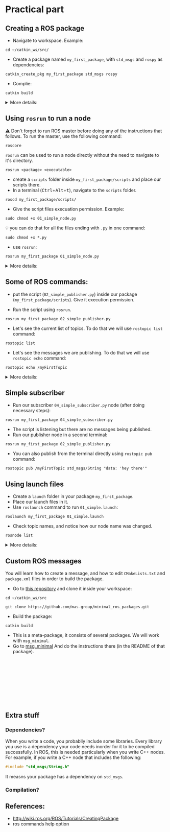 # Practical part

## Creating a ROS package

- Navigate to workspace. Example:

```
cd ~/catkin_ws/src/
``` 
- Create a package named ```my_first_package```, with ```std_msgs``` and ```rospy``` as dependencies:
```
catkin_create_pkg my_first_package std_msgs rospy 
```
- Complie:
```
catkin build
```

<details><summary>More details:</summary>

<br/>

In order to let ROS commands find your scripts, launch files, source files, etc.., you have to create a package and put it inside the ```src``` folder of your workspace (ex. ```catkin_ws/src```).

A package is nothing more than a folder with at least these two files:
    
    - package.xml
    - CMakeLists.txt

Normally, a package also includes Python scripts, C++ source files, launch files (we will see later), message definition files, service definition files, ...etc. It 
is common for a ROS package to have the structure shown below:

```
package/
├── CMakeLists.txt
├── include/
├── msg/
├── package.xml
├── scripts/
├── src/
└── srv/
```
 ### How?
- Navigate to the ```src``` folder of your ROS workspace.
```
cd ~/catkin_ws/src/
```

This command assumes the workspace is located in the home directory and named as ```catkin_ws```. The ROS installation script which you used for installing ROS, lets you choose a name for this workspace. If you don't have a workspace for some reason, see the [installation page](https://github.com/mas-group/foundations_course/tree/master/content/ros/ROS%20Installation).

- Use the ```catkin_create_pkg``` command to create the package for you. This 
commad has the following syntax:

```
catkin_create_pkg <package_name> [depend1] [depend2] [depend3]
```
Where ```depend1, depend2, depend3```  are [dependencies](#dependencies) you might use in your package.  



Creat a package named as ```my_first_package``` with ```rospy``` and ```std_msgs``` as dependencies:
```
catkin_create_pkg my_first_package std_msgs rospy 
```
- [Compile](#compilation) using ```catkin build``` command:
```
catkin build
```
You're done!  
You can now navigate to this package direclty using ```roscd```:

- One more thing:

ROS uses the ```ROS_PACKAGE_PATH``` environment variable when it looks up for packages and nodes. Try to see where it points at:

```
echo $ROS_PACKAGE_PATH
```

</details>




## Using ```rosrun``` to run a node
:warning: Don't forget to run ROS master before doing any of the instructions that follows. To run the master, use the following command:

```
roscore
```

```rosrun``` can be used to run a node directly without the need to navigate to it's directory. 

```
rosrun <package> <executable> 
```
- create a ```scripts``` folder inside ```my_first_package/scripts``` and place our scripts there.
- In a terminal (<kbd>Ctrl</kbd>+<kbd>Alt</kbd>+<kbd>t</kbd>), navigate to the ```scripts``` folder.
```
roscd my_first_package/scripts/
```

- Give the script files execuation permission. Example:
```
sudo chmod +x 01_simple_node.py
```
:bulb: you can do that for all the files ending with ```.py``` in one command:
```
sudo chmod +x *.py
```
- use ```rosrun```:
```
rosrun my_first_package 01_simple_node.py
```


<details><summary>More details:</summary>

<br/>

- ```rosrun``` searches withing the directory tree of the given package. The scripts doesn't even have to be located in ```scripts``` folder. It's only common between ROS users to place Python scripts inside the ```scripts``` folder.
  
- :warning:  ```rosrun``` will not find your Python scripts if you don't change their access permession to executable.

- ```rosrun``` takes options and more arguments that will be covered later.

### How does ```rosrun``` find my files?
It searches the directories listed in the ```ROS_PACKAGE_PATH``` environment variable. Try to see to where it points at:

```
echo $ROS_PACKAGE_PATH
```

### ```rosnode``` command:
- List all the running nodes:
```
rosnode list
```
- Get more info. about a certain node:
```
rosnode info <node name>
```
- Others:
```
rosnode kill <node name>
rosnode ping <node name>
```
...etc
</details>


## Some of ROS commands:
- put the script (```02_simple_publisher.py```) inside our package (```my_first_package/scripts```). Give it execution permission.

- Run the script using ```rosrun```.
```
rosrun my_first_package 02_simple_publisher.py
```

- Let's see the current list of topics.  To do that we will use ```rostopic list``` command:
```
rostopic list
```
- Let's see the messages we are publishing. To do that we will use ```rostopic echo``` command:

```
rostopic echo /myFirstTopic
```

<details><summary>More details:</summary>

- Get field type of a topic:
```
rostopic type <topic name>
```
- Get information about ROS a topic:
```
rostopic info <topic name>
```
- Display publishing rate of topic:
```
rostopic hz <topic name>
```
<br/>
</details>


## Simple subscriber

- Run our subscriber ```04_simple_subscriber.py``` node (after doing necessary steps):
  
```
rosrun my_first_package 04_simple_subscriber.py
```
- The script is listening but there are no messages being published.
- Run our publisher node in a second terminal:
```
rosrun my_first_package 02_simple_publisher.py
```
- You can also publish from the terminal directly using ```rostopic pub``` command:
```
rostopic pub /myFirstTopic std_msgs/String "data: 'hey there'"
```



## Using launch files

- Create a ```launch``` folder in your package ```my_first_package```.
- Place our launch files in it.
- Use ```roslaunch``` command to run ```01_simple.launch```:

```
roslaunch my_first_package 01_simple.launch
```

- Check topic names, and notice how our node name was changed.
```
rosnode list
```
<details><summary>More details:</summary>

- Launch files don't necessarily have to be placed in a ```launch``` folder, they just have to be placed anywhere inside the package. ```roslaunch``` command will find them.

- When you run a launch file, it also brings up the master, so you don't have to run ```roscore``` command
<br/>
</details>



## Custom ROS messages

You will learn how to create a message, and how to edit ```CMakeLists.txt``` and ```package.xml``` files in order to build the package.

- Go to [this repository](https://github.com/mas-group/minimal_ros_packages) and clone it inside your workspace:
  
```
cd ~/catkin_ws/src
```
```
git clone https://github.com/mas-group/minimal_ros_packages.git
```
- Build the package:
```
catkin build
```

- This is a meta-package, it consists of several packages. We will work with ```msg_minimal```.
- Go to [msg_minimal](https://github.com/mas-group/minimal_ros_packages/tree/master/msg_minimal) And do the instructions there (in the README of that package).

<br/>
<br/>
<br/>
<br/>
<br/>
<br/>
<br/>
<br/>


## Extra stuff

### Dependencies?
When you write a code, you probablly include some libraries. Every library you use is a dependency your code needs inorder for it to be compiled successfully. In ROS, this is needed particularly when you write C++ nodes. For example, if you write a C++ node that includes the following:
```cpp
#include "std_msgs/String.h"
```
It measns your package has a dependency on ```std_msgs```.
 


### Compilation?


## References:
 - http://wiki.ros.org/ROS/Tutorials/CreatingPackage
 - ros commands help option



